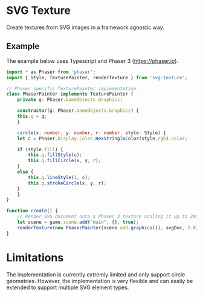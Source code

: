 # SVG Texture
Create textures from SVG images in a framework agnostic way.

## Example
The example below uses Typescript and Phaser 3 (https://phaser.io).
```Typescript
import * as Phaser from 'phaser';
import { Style, TexturePainter, renderTexture } from 'svg-texture';

// Phaser specific TexturePainter implementation.
class PhaserPainter implements TexturePainter {
    private g: Phaser.GameObjects.Graphics;

    constructor(g: Phaser.GameObjects.Graphics) {
	this.g = g;
    }

    circle(x: number, y: number, r: number, style: Style) {
	let c = Phaser.Display.Color.HexStringToColor(style.rgb).color;

	if (style.fill) {
	    this.g.fillStyle(c);
	    this.g.fillCircle(x, y, r);
	}
	else {
	    this.g.lineStyle(1, c);
	    this.g.strokeCircle(x, y, r);
	}
    }
}

function create() {
    // Render SVG document onto a Phaser 3 texture scaling it up to 200%.
    let scene = game.scene.add("main", {}, true);
    renderTexture(new PhaserPainter(scene.add.graphics()), svgDoc, 2.0);
}
```

# Limitations
The implementation is currently extremly limited and only support circle geometries. However, the implementation is very flexible and can easily be extended to support multiple SVG element types.

